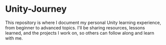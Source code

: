 # Unity-Journey
This repository is where I document my personal Unity learning experience, from beginner to advanced topics. I'll be sharing resources, lessons learned, and the projects I work on, so others can follow along and learn with me.
